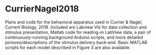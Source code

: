 # CurrierNagel2018
Plans and code for the behavioral apparatus used in Currier & Nagel, Current Biology, 2018. Included are Labview VIs for data collection and stimulus presentation, Matlab code for reading-in LabView data, a pair of continuously-running background Arduino scripts, and more detailed pictures/descriptions of the stimulus delivery back-end. Basic MATLAB scripts for each model described in Figure 3 are also available.
